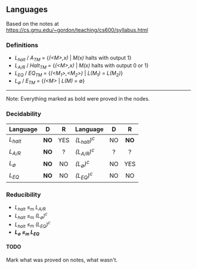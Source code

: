 ## Languages

Based on the notes at https://cs.gmu.edu/~gordon/teaching/cs600/syllabus.html

### Definitions
* *L<sub>halt</sub>* / *A<sub>TM</sub>* = {*(\<M\>,x)* | *M(x)* halts with output 1}
* *L<sub>A/R</sub>* / *Halt<sub>TM</sub>* = {*(\<M\>,x)* | *M(x)* halts with output 0 or 1}
* *L<sub>EQ</sub>* / *EQ<sub>TM</sub>* = {*(\<M<sub>1</sub>\>,\<M<sub>2</sub>\>)* | *L(M<sub>1</sub>)* = *L(M<sub>2</sub>)*}
* *L<sub>∅</sub>* / *E<sub>TM</sub>* = {*(\<M\>* | *L(M)* = ∅}

---------------------------------------

Note: Everything marked as bold were proved in the nodes.

### Decidability
| Language               | D       | R    | Language                         | D       | R       |
| -----------------------|:-------:|:----:|----------------------------------|:-------:|:-------:|
| *L<sub>halt</sub>*     | **NO**  | YES  | *(L<sub>halt</sub>)<sup>c</sup>* | NO      | **NO**  |
| *L<sub>A/R</sub>*      | **NO**  | ?    | *(L<sub>A/R</sub>)<sup>c</sup>*  | ?       | ?       |
| *L<sub>∅</sub>*        | **NO**  | NO   | *(L<sub>∅</sub>)<sup>c</sup>*    | NO      | YES     |
| *L<sub>EQ</sub>*       | **NO**  | NO   | *(L<sub>EQ</sub>)<sup>c</sup>*   | NO      | NO      |

### Reducibility
* *L<sub>halt</sub>* ≤<sub>m</sub> *L<sub>A/R</sub>*
* *L<sub>halt</sub>* ≤<sub>m</sub> *(L<sub>∅</sub>)<sup>c</sup>*
* *L<sub>halt</sub>* ≤<sub>m</sub> *(L<sub>EQ</sub>)<sup>c</sup>*
* ***L<sub>∅</sub> ≤<sub>m</sub> L<sub>EQ</sub>***

#### TODO
Mark what was proved on notes, what wasn't.
